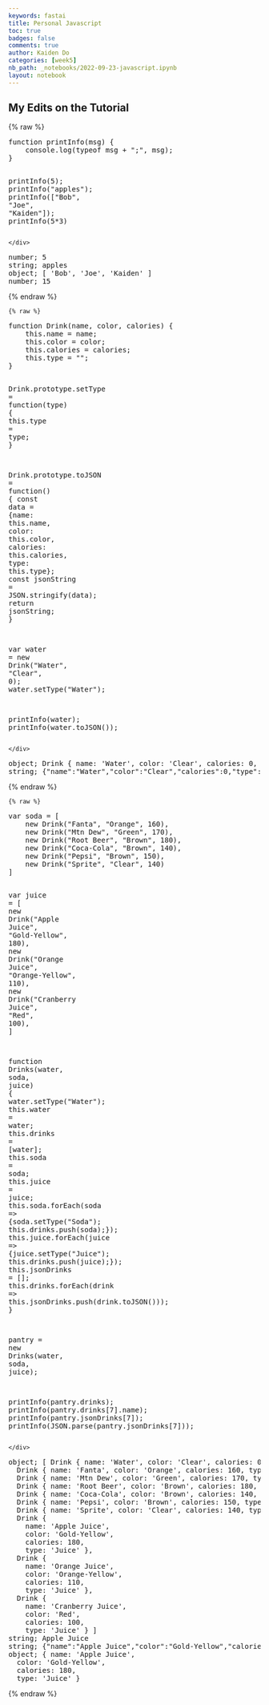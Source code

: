 ```yaml
---
keywords: fastai
title: Personal Javascript
toc: true
badges: false
comments: true
author: Kaiden Do
categories: [week5]
nb_path: _notebooks/2022-09-23-javascript.ipynb
layout: notebook
---
```


<!--
#################################################
### THIS FILE WAS AUTOGENERATED! DO NOT EDIT! ###
#################################################
# file to edit: _notebooks/2022-09-23-javascript.ipynb
-->

<div class="container" id="notebook-container">
        
<div class="cell border-box-sizing text_cell rendered"><div class="inner_cell">
<div class="text_cell_render border-box-sizing rendered_html">
<h2 id="My-Edits-on-the-Tutorial">My Edits on the Tutorial<a class="anchor-link" href="#My-Edits-on-the-Tutorial"> </a></h2>
</div>
</div>
</div>
    {% raw %}
    
<div class="cell border-box-sizing code_cell rendered">
<div class="input">

<div class="inner_cell">
    <div class="input_area">
<div class=" highlight hl-javascript"><pre><span></span><span class="kd">function</span> <span class="nx">printInfo</span><span class="p">(</span><span class="nx">msg</span><span class="p">)</span> <span class="p">{</span>
    <span class="nx">console</span><span class="p">.</span><span class="nx">log</span><span class="p">(</span><span class="k">typeof</span> <span class="nx">msg</span> <span class="o">+</span> <span class="s2">&quot;;&quot;</span><span class="p">,</span> <span class="nx">msg</span><span class="p">);</span>
<span class="p">}</span>

<span class="nx">printInfo</span><span class="p">(</span><span class="mf">5</span><span class="p">);</span>
<span class="nx">printInfo</span><span class="p">(</span><span class="s2">&quot;apples&quot;</span><span class="p">);</span>
<span class="nx">printInfo</span><span class="p">([</span><span class="s2">&quot;Bob&quot;</span><span class="p">,</span> <span class="s2">&quot;Joe&quot;</span><span class="p">,</span> <span class="s2">&quot;Kaiden&quot;</span><span class="p">]);</span>
<span class="nx">printInfo</span><span class="p">(</span><span class="mf">5</span><span class="o">*</span><span class="mf">3</span><span class="p">)</span>
</pre></div>

    </div>
</div>
</div>

<div class="output_wrapper">
<div class="output">

<div class="output_area">

<div class="output_subarea output_stream output_stdout output_text">
<pre>number; 5
string; apples
object; [ &#39;Bob&#39;, &#39;Joe&#39;, &#39;Kaiden&#39; ]
number; 15
</pre>
</div>
</div>

</div>
</div>

</div>
    {% endraw %}

    {% raw %}
    
<div class="cell border-box-sizing code_cell rendered">
<div class="input">

<div class="inner_cell">
    <div class="input_area">
<div class=" highlight hl-javascript"><pre><span></span><span class="kd">function</span> <span class="nx">Drink</span><span class="p">(</span><span class="nx">name</span><span class="p">,</span> <span class="nx">color</span><span class="p">,</span> <span class="nx">calories</span><span class="p">)</span> <span class="p">{</span>
    <span class="k">this</span><span class="p">.</span><span class="nx">name</span> <span class="o">=</span> <span class="nx">name</span><span class="p">;</span>
    <span class="k">this</span><span class="p">.</span><span class="nx">color</span> <span class="o">=</span> <span class="nx">color</span><span class="p">;</span>
    <span class="k">this</span><span class="p">.</span><span class="nx">calories</span> <span class="o">=</span> <span class="nx">calories</span><span class="p">;</span>
    <span class="k">this</span><span class="p">.</span><span class="nx">type</span> <span class="o">=</span> <span class="s2">&quot;&quot;</span><span class="p">;</span>
<span class="p">}</span>

<span class="nx">Drink</span><span class="p">.</span><span class="nx">prototype</span><span class="p">.</span><span class="nx">setType</span> <span class="o">=</span> <span class="kd">function</span><span class="p">(</span><span class="nx">type</span><span class="p">)</span> <span class="p">{</span>
    <span class="k">this</span><span class="p">.</span><span class="nx">type</span> <span class="o">=</span> <span class="nx">type</span><span class="p">;</span>
<span class="p">}</span>

<span class="nx">Drink</span><span class="p">.</span><span class="nx">prototype</span><span class="p">.</span><span class="nx">toJSON</span> <span class="o">=</span> <span class="kd">function</span><span class="p">()</span> <span class="p">{</span>
    <span class="kr">const</span> <span class="nx">data</span> <span class="o">=</span> <span class="p">{</span><span class="nx">name</span><span class="o">:</span> <span class="k">this</span><span class="p">.</span><span class="nx">name</span><span class="p">,</span> <span class="nx">color</span><span class="o">:</span> <span class="k">this</span><span class="p">.</span><span class="nx">color</span><span class="p">,</span> <span class="nx">calories</span><span class="o">:</span> <span class="k">this</span><span class="p">.</span><span class="nx">calories</span><span class="p">,</span> <span class="nx">type</span><span class="o">:</span> <span class="k">this</span><span class="p">.</span><span class="nx">type</span><span class="p">};</span>
    <span class="kr">const</span> <span class="nx">jsonString</span> <span class="o">=</span> <span class="nx">JSON</span><span class="p">.</span><span class="nx">stringify</span><span class="p">(</span><span class="nx">data</span><span class="p">);</span>
    <span class="k">return</span> <span class="nx">jsonString</span><span class="p">;</span>
<span class="p">}</span>

<span class="kd">var</span> <span class="nx">water</span> <span class="o">=</span> <span class="k">new</span> <span class="nx">Drink</span><span class="p">(</span><span class="s2">&quot;Water&quot;</span><span class="p">,</span> <span class="s2">&quot;Clear&quot;</span><span class="p">,</span> <span class="mf">0</span><span class="p">);</span>
<span class="nx">water</span><span class="p">.</span><span class="nx">setType</span><span class="p">(</span><span class="s2">&quot;Water&quot;</span><span class="p">);</span>

<span class="nx">printInfo</span><span class="p">(</span><span class="nx">water</span><span class="p">);</span>
<span class="nx">printInfo</span><span class="p">(</span><span class="nx">water</span><span class="p">.</span><span class="nx">toJSON</span><span class="p">());</span>
</pre></div>

    </div>
</div>
</div>

<div class="output_wrapper">
<div class="output">

<div class="output_area">

<div class="output_subarea output_stream output_stdout output_text">
<pre>object; Drink { name: &#39;Water&#39;, color: &#39;Clear&#39;, calories: 0, type: &#39;Water&#39; }
string; {&#34;name&#34;:&#34;Water&#34;,&#34;color&#34;:&#34;Clear&#34;,&#34;calories&#34;:0,&#34;type&#34;:&#34;Water&#34;}
</pre>
</div>
</div>

</div>
</div>

</div>
    {% endraw %}

    {% raw %}
    
<div class="cell border-box-sizing code_cell rendered">
<div class="input">

<div class="inner_cell">
    <div class="input_area">
<div class=" highlight hl-javascript"><pre><span></span><span class="kd">var</span> <span class="nx">soda</span> <span class="o">=</span> <span class="p">[</span>
    <span class="k">new</span> <span class="nx">Drink</span><span class="p">(</span><span class="s2">&quot;Fanta&quot;</span><span class="p">,</span> <span class="s2">&quot;Orange&quot;</span><span class="p">,</span> <span class="mf">160</span><span class="p">),</span>
    <span class="k">new</span> <span class="nx">Drink</span><span class="p">(</span><span class="s2">&quot;Mtn Dew&quot;</span><span class="p">,</span> <span class="s2">&quot;Green&quot;</span><span class="p">,</span> <span class="mf">170</span><span class="p">),</span>
    <span class="k">new</span> <span class="nx">Drink</span><span class="p">(</span><span class="s2">&quot;Root Beer&quot;</span><span class="p">,</span> <span class="s2">&quot;Brown&quot;</span><span class="p">,</span> <span class="mf">180</span><span class="p">),</span>
    <span class="k">new</span> <span class="nx">Drink</span><span class="p">(</span><span class="s2">&quot;Coca-Cola&quot;</span><span class="p">,</span> <span class="s2">&quot;Brown&quot;</span><span class="p">,</span> <span class="mf">140</span><span class="p">),</span>
    <span class="k">new</span> <span class="nx">Drink</span><span class="p">(</span><span class="s2">&quot;Pepsi&quot;</span><span class="p">,</span> <span class="s2">&quot;Brown&quot;</span><span class="p">,</span> <span class="mf">150</span><span class="p">),</span>
    <span class="k">new</span> <span class="nx">Drink</span><span class="p">(</span><span class="s2">&quot;Sprite&quot;</span><span class="p">,</span> <span class="s2">&quot;Clear&quot;</span><span class="p">,</span> <span class="mf">140</span><span class="p">)</span>
<span class="p">]</span>

<span class="kd">var</span> <span class="nx">juice</span> <span class="o">=</span> <span class="p">[</span>
    <span class="k">new</span> <span class="nx">Drink</span><span class="p">(</span><span class="s2">&quot;Apple Juice&quot;</span><span class="p">,</span> <span class="s2">&quot;Gold-Yellow&quot;</span><span class="p">,</span> <span class="mf">180</span><span class="p">),</span>
    <span class="k">new</span> <span class="nx">Drink</span><span class="p">(</span><span class="s2">&quot;Orange Juice&quot;</span><span class="p">,</span> <span class="s2">&quot;Orange-Yellow&quot;</span><span class="p">,</span> <span class="mf">110</span><span class="p">),</span>
    <span class="k">new</span> <span class="nx">Drink</span><span class="p">(</span><span class="s2">&quot;Cranberry Juice&quot;</span><span class="p">,</span> <span class="s2">&quot;Red&quot;</span><span class="p">,</span> <span class="mf">100</span><span class="p">),</span>
<span class="p">]</span>

<span class="kd">function</span> <span class="nx">Drinks</span><span class="p">(</span><span class="nx">water</span><span class="p">,</span> <span class="nx">soda</span><span class="p">,</span> <span class="nx">juice</span><span class="p">)</span> <span class="p">{</span>
    <span class="nx">water</span><span class="p">.</span><span class="nx">setType</span><span class="p">(</span><span class="s2">&quot;Water&quot;</span><span class="p">);</span>
    <span class="k">this</span><span class="p">.</span><span class="nx">water</span> <span class="o">=</span> <span class="nx">water</span><span class="p">;</span>
    <span class="k">this</span><span class="p">.</span><span class="nx">drinks</span> <span class="o">=</span> <span class="p">[</span><span class="nx">water</span><span class="p">];</span>
    <span class="k">this</span><span class="p">.</span><span class="nx">soda</span> <span class="o">=</span> <span class="nx">soda</span><span class="p">;</span>
    <span class="k">this</span><span class="p">.</span><span class="nx">juice</span> <span class="o">=</span> <span class="nx">juice</span><span class="p">;</span>
    <span class="k">this</span><span class="p">.</span><span class="nx">soda</span><span class="p">.</span><span class="nx">forEach</span><span class="p">(</span><span class="nx">soda</span> <span class="p">=&gt;</span> <span class="p">{</span><span class="nx">soda</span><span class="p">.</span><span class="nx">setType</span><span class="p">(</span><span class="s2">&quot;Soda&quot;</span><span class="p">);</span> <span class="k">this</span><span class="p">.</span><span class="nx">drinks</span><span class="p">.</span><span class="nx">push</span><span class="p">(</span><span class="nx">soda</span><span class="p">);});</span>
    <span class="k">this</span><span class="p">.</span><span class="nx">juice</span><span class="p">.</span><span class="nx">forEach</span><span class="p">(</span><span class="nx">juice</span> <span class="p">=&gt;</span> <span class="p">{</span><span class="nx">juice</span><span class="p">.</span><span class="nx">setType</span><span class="p">(</span><span class="s2">&quot;Juice&quot;</span><span class="p">);</span> <span class="k">this</span><span class="p">.</span><span class="nx">drinks</span><span class="p">.</span><span class="nx">push</span><span class="p">(</span><span class="nx">juice</span><span class="p">);});</span>
    <span class="k">this</span><span class="p">.</span><span class="nx">jsonDrinks</span> <span class="o">=</span> <span class="p">[];</span>
    <span class="k">this</span><span class="p">.</span><span class="nx">drinks</span><span class="p">.</span><span class="nx">forEach</span><span class="p">(</span><span class="nx">drink</span> <span class="p">=&gt;</span> <span class="k">this</span><span class="p">.</span><span class="nx">jsonDrinks</span><span class="p">.</span><span class="nx">push</span><span class="p">(</span><span class="nx">drink</span><span class="p">.</span><span class="nx">toJSON</span><span class="p">()));</span>
<span class="p">}</span>

<span class="nx">pantry</span> <span class="o">=</span> <span class="k">new</span> <span class="nx">Drinks</span><span class="p">(</span><span class="nx">water</span><span class="p">,</span> <span class="nx">soda</span><span class="p">,</span> <span class="nx">juice</span><span class="p">);</span>

<span class="nx">printInfo</span><span class="p">(</span><span class="nx">pantry</span><span class="p">.</span><span class="nx">drinks</span><span class="p">);</span>
<span class="nx">printInfo</span><span class="p">(</span><span class="nx">pantry</span><span class="p">.</span><span class="nx">drinks</span><span class="p">[</span><span class="mf">7</span><span class="p">].</span><span class="nx">name</span><span class="p">);</span>
<span class="nx">printInfo</span><span class="p">(</span><span class="nx">pantry</span><span class="p">.</span><span class="nx">jsonDrinks</span><span class="p">[</span><span class="mf">7</span><span class="p">]);</span>
<span class="nx">printInfo</span><span class="p">(</span><span class="nx">JSON</span><span class="p">.</span><span class="nx">parse</span><span class="p">(</span><span class="nx">pantry</span><span class="p">.</span><span class="nx">jsonDrinks</span><span class="p">[</span><span class="mf">7</span><span class="p">]));</span>
</pre></div>

    </div>
</div>
</div>

<div class="output_wrapper">
<div class="output">

<div class="output_area">

<div class="output_subarea output_stream output_stdout output_text">
<pre>object; [ Drink { name: &#39;Water&#39;, color: &#39;Clear&#39;, calories: 0, type: &#39;Water&#39; },
  Drink { name: &#39;Fanta&#39;, color: &#39;Orange&#39;, calories: 160, type: &#39;Soda&#39; },
  Drink { name: &#39;Mtn Dew&#39;, color: &#39;Green&#39;, calories: 170, type: &#39;Soda&#39; },
  Drink { name: &#39;Root Beer&#39;, color: &#39;Brown&#39;, calories: 180, type: &#39;Soda&#39; },
  Drink { name: &#39;Coca-Cola&#39;, color: &#39;Brown&#39;, calories: 140, type: &#39;Soda&#39; },
  Drink { name: &#39;Pepsi&#39;, color: &#39;Brown&#39;, calories: 150, type: &#39;Soda&#39; },
  Drink { name: &#39;Sprite&#39;, color: &#39;Clear&#39;, calories: 140, type: &#39;Soda&#39; },
  Drink {
    name: &#39;Apple Juice&#39;,
    color: &#39;Gold-Yellow&#39;,
    calories: 180,
    type: &#39;Juice&#39; },
  Drink {
    name: &#39;Orange Juice&#39;,
    color: &#39;Orange-Yellow&#39;,
    calories: 110,
    type: &#39;Juice&#39; },
  Drink {
    name: &#39;Cranberry Juice&#39;,
    color: &#39;Red&#39;,
    calories: 100,
    type: &#39;Juice&#39; } ]
string; Apple Juice
string; {&#34;name&#34;:&#34;Apple Juice&#34;,&#34;color&#34;:&#34;Gold-Yellow&#34;,&#34;calories&#34;:180,&#34;type&#34;:&#34;Juice&#34;}
object; { name: &#39;Apple Juice&#39;,
  color: &#39;Gold-Yellow&#39;,
  calories: 180,
  type: &#39;Juice&#39; }
</pre>
</div>
</div>

</div>
</div>

</div>
    {% endraw %}

</div>
 

